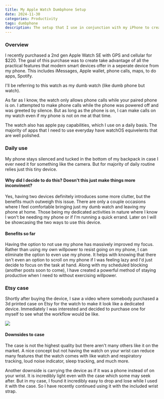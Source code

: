 ```yaml
---
title: My Apple Watch Dumbphone Setup
date: 2024-11-30
categories: Productivity
tags: dumbphone
description: The setup that I use in conjunction with my iPhone to create a balanced lifestyle
---
```

### Overview
I recently purchased a 2nd gen Apple Watch SE with GPS and cellular for $220. The goal of this purchase was to create take advantage of all the practical features that modern smart devices offer in a seperate device from my phone. This includes iMessages, Apple wallet, phone calls, maps, to do apps, Spotify. 

I'll be referring to this watch as my dumb watch (like dumb phone but watch).

As far as I know, the watch only allows phone calls while your paired phone is on. I attempted to make phone calls while the phone was powered off and was greeted by silence. But as long as the phone is on, I can make calls on my watch even if my phone is not on me at that time. 

The watch also has apple pay capabilities, which I use on a daily basis. The majority of apps that I need to use everyday have watchOS equivelents that are well polished. 

### Daily use 
My phone stays silenced and tucked in the bottom of my backpack in case I ever need it for something like the camera. But for majority of daily routine relies just this tiny device. 

#### Why did I decide to do this? Doesn't this just make things more inconvinent?
Yes, having two devices definitely introduces some more clutter, but the benefits much outweigh this issue. There are only a couple occasions where I feel comfortable bringing just my dumb watch and leaving my phone at home. Those being my dedicated activities in nature where I know I won't be needing my phone or if I'm running a quick errand. Later on I will be showcasing the two ways to use this device.

#### Benefits so far 
Having the option to not use my phone has massively improved my focus. Rather than using my own willpower to resist going on my phone, I can eliminate the option to even use my phone. It helps with knowing that there isn't even an option to scroll on my phone if I was feeling lazy and I'd just decide to focus on the task at hand. Along with my scheduled blocking (another posts soon to come), I have created a powerful method of staying productive when I need to without exercising willpower.

### Etsy case
Shortly after buying the device, I saw a video where somebody purchased a 3d printed case on Etsy for the watch to make it look like a dedicated device. Immediately I was interested and decided to purchase one for myself to see what the workflow would be like. 

![](/assets/lib/dumbphone.png)

#### Downsides to case
The case is not the highest quality but there aren't many others like it on the market. A nice concept but not having the watch on your wrist can reduce many features that the watch comes with like watch and respiratory tracking, loud noise indicator, sleep tracking, and much more. 

Another downside is carrying the device as if it was a phone instead of on your wrist. It is incredibly light even with the case which some may seek after. But in my case, I found it incredibly easy to drop and lose while I used it with the case. So I have recently continued using it with the included wrist strap. 

